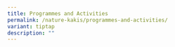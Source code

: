 ```yaml
---
title: Programmes and Activities
permalink: /nature-kakis/programmes-and-activities/
variant: tiptap
description: ""
---
```

